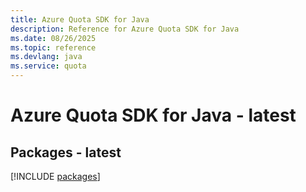 ```yaml
---
title: Azure Quota SDK for Java
description: Reference for Azure Quota SDK for Java
ms.date: 08/26/2025
ms.topic: reference
ms.devlang: java
ms.service: quota
---
```

# Azure Quota SDK for Java - latest
## Packages - latest
[!INCLUDE [packages](quota-index.md)]